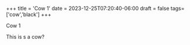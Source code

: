 +++
title = 'Cow 1'
date = 2023-12-25T07:20:40-06:00
draft = false
tags=['cow','black']
+++

Cow 1


This is s a cow?

